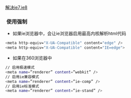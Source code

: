 [解决ie7,ie8](https://zhidao.baidu.com/question/583799354335504245.html)
###  使用强制
* 如果ie浏览器中，会让ie浏览器启用最高内核解析html代码
```bash
<meta http-equiv="X-UA-Compatible" content="edge" />
<meta http-equiv="X-UA-Compatible" content="IE=edge">
```
* 如果在360浏览器中
```bash
// 启用极速模式
<meta name=”renderer” content=”webkit” /> 
// 启用ie兼容模式
<meta name=”renderer” content=”ie-comp” />  
// 启用ie标准模式
<meta name=”renderer” content=”ie-stand” />  
```
